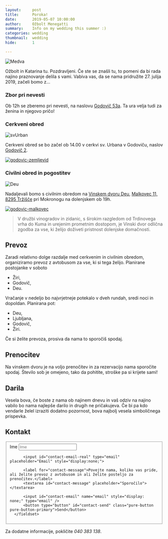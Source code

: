 ```yaml
---
layout:     post
title:      Poroka!
date:       2019-05-07 10:00:00
author:     Ožbolt Menegatti
summary:    Info on my wedding this summer :)
categories: wedding
thumbnail:  wedding
hide:       1

---
```


<img src="{{ site.baseurl }}/static/medva.webp" alt="Medva" style="padding: 0;"/>

Ožbolt in Katarina tu. Pozdravljeni. Če ste se znašli tu, to pomeni da bi rada najino praznovanje delila s vami. Vabiva vas, da se nama pridružite 27. julija 2019, začeli bomo z...

### Zbor pri nevesti

Ob 12h se zberemo pri nevesti, na naslovu [Godovič 53a](https://goo.gl/maps/kySihu4dBKdLU2tA9). Ta ura velja tudi za ženina in njegovo pričo!

### Cerkveni obred

<img src="{{ site.baseurl }}/static/godovic-cerkev.jpg" alt="svUrban"/>

Cerkveni obred se bo začel ob 14.00 v cerkvi sv. Urbana v Godoviču, naslov [Godovič 2](https://goo.gl/maps/ePLQaDc1oPjTm8wc6).

<a href="https://goo.gl/maps/ePLQaDc1oPjTm8wc6">
<img src="{{ site.baseurl }}/static/zemlevid-godovic.jpg" alt="godovic-zemljevid"/>
</a>

### Civilni obred in pogostitev

![Deu](https://i.ibb.co/StyxJcq/mokronog.jpg)

Nadaljevali bomo s civilnim obredom na [Vinskem dvoru Deu](http://www.deu-mokronog.si), [Malkovec 11, 8295 Tržišče](https://goo.gl/maps/PEXE84cDpZgbSdjt7) pri Mokronogu na dolenjskem ob 19h.

<a href="https://goo.gl/maps/PEXE84cDpZgbSdjt7">
<img src="{{ site.baseurl }}/static/zemlevid-malkovc.jpg" alt="godovic-malkovec"/>
</a>

> V družbi vinogradov in zidanic, s širokim razgledom od Trdinovega vrha do Kuma in urejenim prometnim dostopom, je Vinski dvor odlična zgodba za vse, ki želijo doživeti pristnost dolenjske domačnosti.

## Prevoz

Zaradi relativno dolge razdalje med cerkvenim in civilnim obredom, organiziramo prevoz z avtobusom za vse, ki si tega želijo. Planirane postojanke v soboto

* Žiri,
* Godovič,
* Deu.

Vračanje v nedeljo bo najvrjetneje potekalo v dveh rundah, sredi noci in dopoldan. Planirana pot:

* Deu,
* Ljubljana, 
* Godovič,
* Žiri.

Če si želite prevoza, prosiva da nama to sporočiš spodaj.

## Prenocitev

Na vinskem dvoru je na voljo prenočitev in za rezervacijo nama sporočite spodaj. Število sob je omejeno, tako da pohitite, stroške pa si krijete sami!

## Darila

Vesela bova, če boste z nama ob najinem dnevu in vaš odziv na najino vabilo bo nama najlepše darilo in drugih ne pričakujeva. Če bi pa kdo vendarle želel izraziti dodatno pozornost, bova najbolj vesela simboličnega prispevka.

## Kontakt

<div id="contact">
  <form class="pure-form pure-form-stacked">
      <fieldset>
          <label for="contact-name">Ime</label>
          <input id="contact-name" type="text" placeholder="Ime">
          
          <input id="contact-email-real" type="email" placeholder="Email" style="display:none;">

          <label for="contact-message">Povejte nama, koliko vas pride, ali želite prevoz z avtobusom in ali želite posteljo za prenočitev.</label>
          <textarea id="contact-message" placeholder="Sporočilo"></textarea>
          
          <input id="contact-email" name="email" style="display: none;" type="email" />
          <button type="button" id="contact-send" class="pure-button pure-button-primary">Send</button>
      </fieldset>
  </form>
</div>

Za dodatne informacije, pokličite *040 383 138*.
